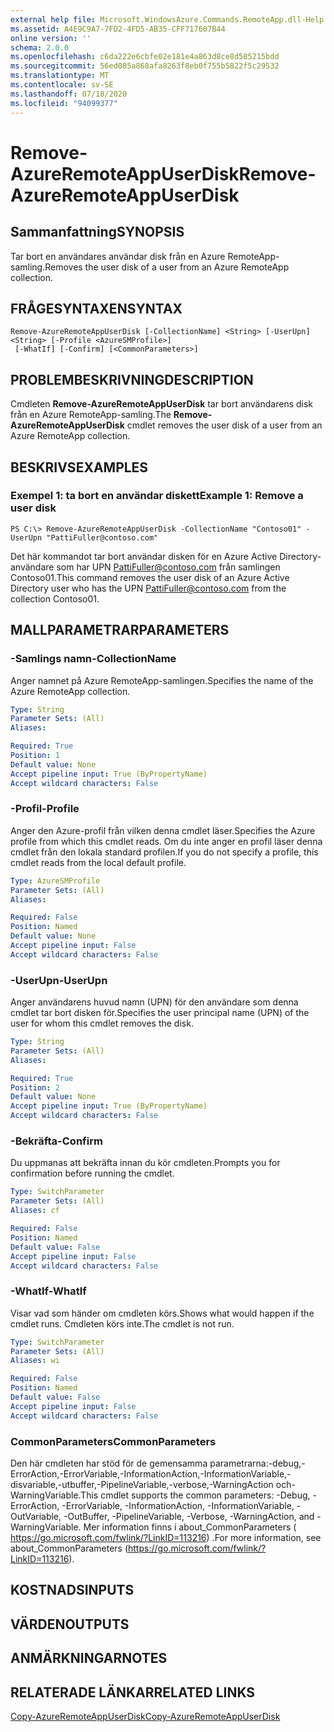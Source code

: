 ```yaml
---
external help file: Microsoft.WindowsAzure.Commands.RemoteApp.dll-Help.xml
ms.assetid: A4E9C9A7-7FD2-4FD5-AB35-CFF717607B44
online version: ''
schema: 2.0.0
ms.openlocfilehash: c6da222e6cbfe02e181e4a863d8ce8d585215bdd
ms.sourcegitcommit: 56ed085a868afa8263f8eb0f755b5822f5c29532
ms.translationtype: MT
ms.contentlocale: sv-SE
ms.lasthandoff: 07/18/2020
ms.locfileid: "94099377"
---
```

# <span data-ttu-id="e1b05-101">Remove-AzureRemoteAppUserDisk</span><span class="sxs-lookup"><span data-stu-id="e1b05-101">Remove-AzureRemoteAppUserDisk</span></span>

## <span data-ttu-id="e1b05-102">Sammanfattning</span><span class="sxs-lookup"><span data-stu-id="e1b05-102">SYNOPSIS</span></span>
<span data-ttu-id="e1b05-103">Tar bort en användares användar disk från en Azure RemoteApp-samling.</span><span class="sxs-lookup"><span data-stu-id="e1b05-103">Removes the user disk of a user from an Azure RemoteApp collection.</span></span>

## <span data-ttu-id="e1b05-104">FRÅGESYNTAXEN</span><span class="sxs-lookup"><span data-stu-id="e1b05-104">SYNTAX</span></span>

```
Remove-AzureRemoteAppUserDisk [-CollectionName] <String> [-UserUpn] <String> [-Profile <AzureSMProfile>]
 [-WhatIf] [-Confirm] [<CommonParameters>]
```

## <span data-ttu-id="e1b05-105">PROBLEMBESKRIVNING</span><span class="sxs-lookup"><span data-stu-id="e1b05-105">DESCRIPTION</span></span>
<span data-ttu-id="e1b05-106">Cmdleten **Remove-AzureRemoteAppUserDisk** tar bort användarens disk från en Azure RemoteApp-samling.</span><span class="sxs-lookup"><span data-stu-id="e1b05-106">The **Remove-AzureRemoteAppUserDisk** cmdlet removes the user disk of a user from an Azure RemoteApp collection.</span></span>

## <span data-ttu-id="e1b05-107">BESKRIVS</span><span class="sxs-lookup"><span data-stu-id="e1b05-107">EXAMPLES</span></span>

### <span data-ttu-id="e1b05-108">Exempel 1: ta bort en användar diskett</span><span class="sxs-lookup"><span data-stu-id="e1b05-108">Example 1: Remove a user disk</span></span>
```
PS C:\> Remove-AzureRemoteAppUserDisk -CollectionName "Contoso01" -UserUpn "PattiFuller@contoso.com"
```

<span data-ttu-id="e1b05-109">Det här kommandot tar bort användar disken för en Azure Active Directory-användare som har UPN PattiFuller@contoso.com från samlingen Contoso01.</span><span class="sxs-lookup"><span data-stu-id="e1b05-109">This command removes the user disk of an Azure Active Directory user who has the UPN PattiFuller@contoso.com from the collection Contoso01.</span></span>

## <span data-ttu-id="e1b05-110">MALLPARAMETRAR</span><span class="sxs-lookup"><span data-stu-id="e1b05-110">PARAMETERS</span></span>

### <span data-ttu-id="e1b05-111">-Samlings namn</span><span class="sxs-lookup"><span data-stu-id="e1b05-111">-CollectionName</span></span>
<span data-ttu-id="e1b05-112">Anger namnet på Azure RemoteApp-samlingen.</span><span class="sxs-lookup"><span data-stu-id="e1b05-112">Specifies the name of the Azure RemoteApp collection.</span></span>

```yaml
Type: String
Parameter Sets: (All)
Aliases: 

Required: True
Position: 1
Default value: None
Accept pipeline input: True (ByPropertyName)
Accept wildcard characters: False
```

### <span data-ttu-id="e1b05-113">-Profil</span><span class="sxs-lookup"><span data-stu-id="e1b05-113">-Profile</span></span>
<span data-ttu-id="e1b05-114">Anger den Azure-profil från vilken denna cmdlet läser.</span><span class="sxs-lookup"><span data-stu-id="e1b05-114">Specifies the Azure profile from which this cmdlet reads.</span></span>
<span data-ttu-id="e1b05-115">Om du inte anger en profil läser denna cmdlet från den lokala standard profilen.</span><span class="sxs-lookup"><span data-stu-id="e1b05-115">If you do not specify a profile, this cmdlet reads from the local default profile.</span></span>

```yaml
Type: AzureSMProfile
Parameter Sets: (All)
Aliases: 

Required: False
Position: Named
Default value: None
Accept pipeline input: False
Accept wildcard characters: False
```

### <span data-ttu-id="e1b05-116">-UserUpn</span><span class="sxs-lookup"><span data-stu-id="e1b05-116">-UserUpn</span></span>
<span data-ttu-id="e1b05-117">Anger användarens huvud namn (UPN) för den användare som denna cmdlet tar bort disken för.</span><span class="sxs-lookup"><span data-stu-id="e1b05-117">Specifies the user principal name (UPN) of the user for whom this cmdlet removes the disk.</span></span>

```yaml
Type: String
Parameter Sets: (All)
Aliases: 

Required: True
Position: 2
Default value: None
Accept pipeline input: True (ByPropertyName)
Accept wildcard characters: False
```

### <span data-ttu-id="e1b05-118">-Bekräfta</span><span class="sxs-lookup"><span data-stu-id="e1b05-118">-Confirm</span></span>
<span data-ttu-id="e1b05-119">Du uppmanas att bekräfta innan du kör cmdleten.</span><span class="sxs-lookup"><span data-stu-id="e1b05-119">Prompts you for confirmation before running the cmdlet.</span></span>

```yaml
Type: SwitchParameter
Parameter Sets: (All)
Aliases: cf

Required: False
Position: Named
Default value: False
Accept pipeline input: False
Accept wildcard characters: False
```

### <span data-ttu-id="e1b05-120">-WhatIf</span><span class="sxs-lookup"><span data-stu-id="e1b05-120">-WhatIf</span></span>
<span data-ttu-id="e1b05-121">Visar vad som händer om cmdleten körs.</span><span class="sxs-lookup"><span data-stu-id="e1b05-121">Shows what would happen if the cmdlet runs.</span></span>
<span data-ttu-id="e1b05-122">Cmdleten körs inte.</span><span class="sxs-lookup"><span data-stu-id="e1b05-122">The cmdlet is not run.</span></span>

```yaml
Type: SwitchParameter
Parameter Sets: (All)
Aliases: wi

Required: False
Position: Named
Default value: False
Accept pipeline input: False
Accept wildcard characters: False
```

### <span data-ttu-id="e1b05-123">CommonParameters</span><span class="sxs-lookup"><span data-stu-id="e1b05-123">CommonParameters</span></span>
<span data-ttu-id="e1b05-124">Den här cmdleten har stöd för de gemensamma parametrarna:-debug,-ErrorAction,-ErrorVariable,-InformationAction,-InformationVariable,-disvariable,-utbuffer,-PipelineVariable,-verbose,-WarningAction och-WarningVariable.</span><span class="sxs-lookup"><span data-stu-id="e1b05-124">This cmdlet supports the common parameters: -Debug, -ErrorAction, -ErrorVariable, -InformationAction, -InformationVariable, -OutVariable, -OutBuffer, -PipelineVariable, -Verbose, -WarningAction, and -WarningVariable.</span></span> <span data-ttu-id="e1b05-125">Mer information finns i about_CommonParameters ( https://go.microsoft.com/fwlink/?LinkID=113216) .</span><span class="sxs-lookup"><span data-stu-id="e1b05-125">For more information, see about_CommonParameters (https://go.microsoft.com/fwlink/?LinkID=113216).</span></span>

## <span data-ttu-id="e1b05-126">KOSTNADS</span><span class="sxs-lookup"><span data-stu-id="e1b05-126">INPUTS</span></span>

## <span data-ttu-id="e1b05-127">VÄRDEN</span><span class="sxs-lookup"><span data-stu-id="e1b05-127">OUTPUTS</span></span>

## <span data-ttu-id="e1b05-128">ANMÄRKNINGAR</span><span class="sxs-lookup"><span data-stu-id="e1b05-128">NOTES</span></span>

## <span data-ttu-id="e1b05-129">RELATERADE LÄNKAR</span><span class="sxs-lookup"><span data-stu-id="e1b05-129">RELATED LINKS</span></span>

[<span data-ttu-id="e1b05-130">Copy-AzureRemoteAppUserDisk</span><span class="sxs-lookup"><span data-stu-id="e1b05-130">Copy-AzureRemoteAppUserDisk</span></span>](./Copy-AzureRemoteAppUserDisk.md)


